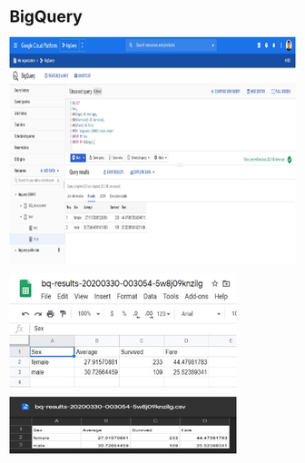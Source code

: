 # BigQuery

<p align="left">
  <img width="1000" height="400" src="https://github.com/ankur715/GCP/blob/master/bigquery/query.JPG">
</p>

<p align="left">
  <img width="400" height="200" src="https://github.com/ankur715/GCP/blob/master/bigquery/google%20sheets.JPG">
</p>

<p align="left">
  <img width="400" height="100" src="https://github.com/ankur715/GCP/blob/master/bigquery/google%20docs.JPG">
</p>
